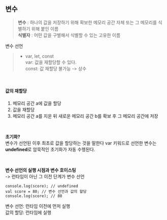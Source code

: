 ## 변수

> **변수**  : 하나의 값을 저장하기 위해 확보한 메모리 공간 자체 또는 그 메모리를 식별하기 위해 붙인 이름  
**식별자** : 어떤 값을 구별해서 식별할 수 있는 고유한 이름

변수 선언
> - var, let, const  
  var: 값을 재할당할 수 있다.  
  const: 값 재할당 불가능 -> 상수 

<br>

#### 값의 재할당  
1. 메모리 공간 a에 값을 할당  
2. 값을 재할당
3. 메모리 공간 a를 지운 뒤 새로운 메모리 공간 b를 확보 후 그 메모리 공간에 저장

<br>

**초기화?**  
변수가 선언된 이후 최초로 값을 할당하는 것을 말한다
var 키워드로 선언한 변수는 **undefined**로 암묵적인 초기화가 자동 수헹된다.

<br>

**변수 선언의 실행 시점과 변수 호이스팅**  
  -> 런타임이 아닌 그 이전 단계가 변수 선언

  ```
  console.log(score); // undefined
  val score = 80; // 변수 선언과 값의 할당
  console.log(score); // 80
  ```

  변수 선언: 런타임 이전에 먼저 실행  
  값의 할당: 런타임에 실행



